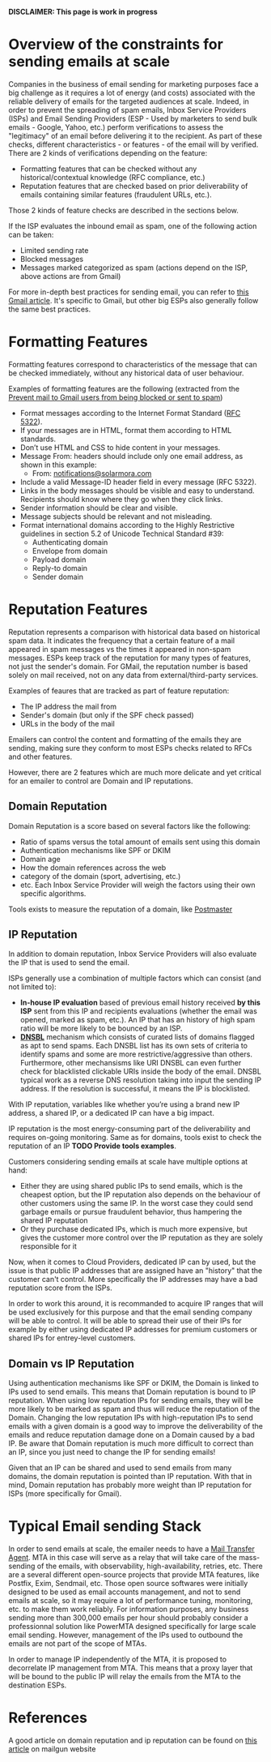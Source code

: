 **DISCLAIMER: This page is work in progress**


# Overview of the constraints for sending emails at scale

Companies in the business of email sending for marketing purposes face a big challenge as it requires a lot of energy (and costs) associated with the reliable delivery of emails for the targeted audiences at scale. Indeed, in order to prevent the spreading of spam emails, Inbox Service Providers (ISPs) and Email Sending Providers (ESP - Used by marketers to send bulk emails - Google, Yahoo, etc.) perform verifications to assess the "legitimacy" of an email before delivering it to the recipient.
As part of these checks, different characteristics - or features - of the email will by verified. There are 2 kinds of verifications depending on the feature:
- Formatting features that can be checked without any historical/contextual knowledge (RFC compliance, etc.)
- Reputation features that are checked based on prior deliverability of emails containing similar features (fraudulent URLs, etc.).

Those 2 kinds of feature checks are described in the sections below.

If the ISP evaluates the inbound email as spam, one of the following action can be taken:
- Limited sending rate
- Blocked messages
- Messages marked categorized as spam
(actions depend on the ISP, above actions are from Gmail)

For more in-depth best practices for sending email, you can refer to [this Gmail article](https://support.google.com/mail/answer/81126?hl=en&ref_topic=7279058). It's specific to Gmail, but other big ESPs also generally follow the same best practices.

# Formatting Features

Formatting features correspond to characteristics of the message that can be checked immediately, without any historical data of user behaviour.

Examples of formatting features are the following (extracted from the [Prevent mail to Gmail users from being blocked or sent to spam](https://support.google.com/mail/answer/81126?hl=en&ref_topic=7279058))
- Format messages according to the Internet Format Standard ([RFC 5322](https://www.rfc-editor.org/rfc/rfc5322)).
- If your messages are in HTML, format them according to HTML standards.
- Don’t use HTML and CSS to hide content in your messages.
- Message From: headers should include only one email address, as shown in this example:
  - From: notifications@solarmora.com 
- Include a valid Message-ID header field in every message (RFC 5322).
- Links in the body messages should be visible and easy to understand. Recipients should know where they go when they click links.
- Sender information should be clear and visible.
- Message subjects should be relevant and not misleading.
- Format international domains according to the Highly Restrictive guidelines in section 5.2 of Unicode Technical Standard #39:
  - Authenticating domain
  - Envelope from domain
  - Payload domain
  - Reply-to domain
  - Sender domain

# Reputation Features

Reputation represents a comparison with historical data based on historical spam data. It indicates the frequency that a certain feature of a mail appeared in spam messages vs the times it appeared in non-spam messages. ESPs keep track of the reputation for many types of features, not just the sender's domain. For GMail, the reputation number is based solely on mail received, not on any data from external/third-party services.

Examples of feaures that are tracked as part of feature reputation:
- The IP address the mail from
- Sender's domain (but only if the SPF check passed)
- URLs in the body of the mail

Emailers can control the content and formatting of the emails they are sending, making sure they conform to most ESPs checks related to RFCs and other features.

However, there are 2 features which are much more delicate and yet critical for an emailer to control are Domain and IP reputations.

## Domain Reputation

Domain Reputation is a score based on several factors like the following:
- Ratio of spams versus the total amount of emails sent using this domain
- Authentication mechanisms like SPF or DKIM
- Domain age
- How the domain references across the web
- category of the domain (sport, advertising, etc.)
- etc.
Each Inbox Service Provider will weigh the factors using their own specific algorithms.

Tools exists to measure the reputation of a domain, like [Postmaster](https://postmaster.google.com/managedomains)

## IP Reputation

In addition to domain reputation, Inbox Service Providers will also evaluate the IP that is used to send the email.

ISPs generally use a combination of multiple factors which can consist (and not limited to):
- **In-house IP evaluation** based of previous email history received **by this ISP** sent from this IP and recipients evaluations (whether the email was opened, marked as spam, etc.). An IP that has an history of high spam ratio will be more likely to be bounced by an ISP.
- **[DNSBL](https://en.wikipedia.org/wiki/Domain_Name_System-based_blocklist)** mechanism which consists of curated lists of domains flagged as apt to send spams. Each DNSBL list has its own sets of criteria to identify spams and some are more restrictive/aggressive than others. Furthermore, other mechansisms like URI DNSBL can even further check for blacklisted clickable URIs inside the body of the email. DNSBL typical work as a reverse DNS resolution taking into input the sending IP address. If the resolution is successful, it means the IP is blocklisted.

With IP reputation, variables like whether you’re using a brand new IP address, a shared IP, or a dedicated IP can have a big impact.

IP reputation is the most energy-consuming part of the deliverability and requires on-going monitoring. Same as for domains, tools exist to check the reputation of an IP **TODO Provide tools examples**.

Customers considering sending emails at scale have multiple options at hand:
- Either they are using shared public IPs to send emails, which is the cheapest option, but the IP reputation also depends on the behaviour of other customers using the same IP. In the worst case they could send garbage emails or pursue fraudulent behavior, thus hampering the shared IP reputation
- Or they purchase dedicated IPs, which is much more expensive, but gives the customer more control over the IP reputation as they are solely responsible for it

Now, when it comes to Cloud Providers, dedicated IP can by used, but the issue is that public IP addresses that are assigned have an "history" that the customer can't control. More specifically the IP addresses may have a bad reputation score from the ISPs.

In order to work this around, it is recommanded to acquire IP ranges that will be used exclusively for this purpose and that the email sending company will be able to control. It will be able to spread their use of their IPs for example by either using dedicated IP addresses for premium customers or shared IPs for entrey-level customers.

## Domain vs IP Reputation

Using authentication mechanisms like SPF or DKIM, the Domain is linked to IPs used to send emails. This means that Domain reputation is bound to IP reputation. When using low reputation IPs for sending emails, they will be more likely to be marked as spam and thus will reduce the reputation of the Domain.
Changing the low reputation IPs with high-reputation IPs to send emails with a given domain is a good way to improve the deliverability of the emails and reduce reputation damage done on a Domain caused by a bad IP.
Be aware that Domain reputation is much more difficult to correct than an IP, since you just need to change the IP for sending emails!

Given that an IP can be shared and used to send emails from many domains, the domain reputation is pointed than IP reputation. With that in mind, Domain reputation has probably more weight than IP reputation for ISPs (more specifically for Gmail).


# Typical Email sending Stack

In order to send emails at scale, the emailer needs to have a [Mail Transfer Agent](https://en.wikipedia.org/wiki/Message_transfer_agent). MTA in this case will serve as a relay that will take care of the mass-sending of the emails, with observability, high-availability, retries, etc. There are a several different open-source projects that provide MTA features, like Postfix, Exim, Sendmail, etc. Those open source softwares were initially designed to be used as email accounts management, and not to send emails at scale, so it may require a lot of performance tuning, monitoring, etc. to make them work reliably. For information purposes, any business sending more than 300,000 emails per hour should probably consider a professionnal solution like PowerMTA designed specifically for large scale email sending.
However, management of the IPs used to outbound the emails are not part of the scope of MTAs.

In order to manage IP independently of the MTA, it is proposed to decorrelate IP management from MTA. This means that a proxy layer that will be bound to the public IP will relay the emails from the MTA to the destination ESPs.


# References

A good article on domain reputation and ip reputation can be found on [this article](https://www.mailgun.com/blog/deliverability/domain-ip-reputation-gmail-care-more-about/) on mailgun website
